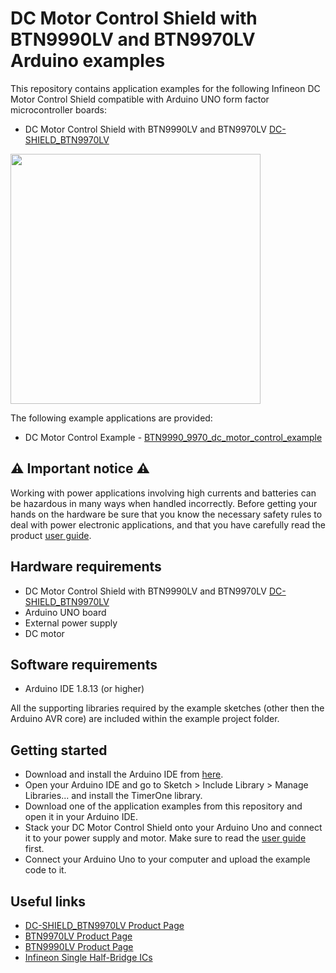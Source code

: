 # DC Motor Control Shield with BTN9990LV and BTN9970LV Arduino examples

This repository contains application examples for the following Infineon DC Motor Control Shield compatible with Arduino UNO form factor microcontroller boards:

* DC Motor Control Shield with BTN9990LV and BTN9970LV [DC-SHIELD_BTN9970LV](https://www.infineon.com/cms/de/product/evaluation-boards/dc-shield_btn9970lv/)

<img src="https://www.infineon.com/export/sites/default/_images/product/evaluation-boards/BTN99xxNovalithIC-.png_1304862384.png" width=400>

The following example applications are provided:

* DC Motor Control Example - [BTN9990_9970_dc_motor_control_example](BTN9990_9970_dc_motor_control_example)

## :warning: Important notice :warning:

Working with power applications involving high currents and batteries can be hazardous in many ways when handled incorrectly.
Before getting your hands on the hardware be sure that you know the necessary safety rules to deal with power electronic applications, and that you have carefully read the product [user guide](docs/Infineon-BTN9990_9970_Motor_control_shield-UM-v1_1-EN.pdf).

## Hardware requirements

* DC Motor Control Shield with BTN9990LV and BTN9970LV [DC-SHIELD_BTN9970LV](https://www.infineon.com/cms/de/product/evaluation-boards/dc-shield_btn9970lv/)
* Arduino UNO board
* External power supply
* DC motor

## Software requirements

* Arduino IDE 1.8.13 (or higher)

All the supporting libraries required by the example sketches (other then the Arduino AVR core) are included within the example project folder. 

## Getting started

* Download and install the Arduino IDE from [here](https://www.arduino.cc/en/software).
* Open your Arduino IDE and go to Sketch > Include Library > Manage Libraries... and install the TimerOne library.
* Download one of the application examples from this repository and open it in your Arduino IDE.
* Stack your DC Motor Control Shield onto your Arduino Uno and connect it to your power supply and motor. Make sure to read the [user guide](docs/Infineon-BTN9990_9970_Motor_control_shield-UM-v1_1-EN.pdf) first.
* Connect your Arduino Uno to your computer and upload the example code to it.

## Useful links

* [DC-SHIELD_BTN9970LV Product Page](https://www.infineon.com/cms/de/product/evaluation-boards/dc-shield_btn9970lv/)
* [BTN9970LV Product Page](https://www.infineon.com/cms/en/product/power/motor-control-ics/brushed-dc-motor-driver-ics/single-half-bridge-ics/btn9970lv/)
* [BTN9990LV Product Page](https://www.infineon.com/cms/en/product/power/motor-control-ics/brushed-dc-motor-driver-ics/single-half-bridge-ics/btn9990lv/)
* [Infineon Single Half-Bridge ICs](https://www.infineon.com/cms/en/product/power/motor-control-ics/brushed-dc-motor-driver-ics/single-half-bridge-ics/)
